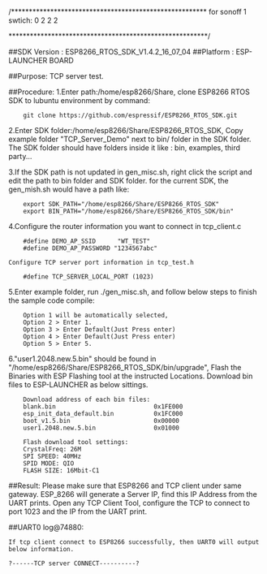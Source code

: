 /*******************************************************
for sonoff 1 swtich: 0 2 2 2

********************************************************/

##SDK Version : ESP8266_RTOS_SDK_V1.4.2_16_07_04
##Platform : ESP-LAUNCHER BOARD

##Purpose:
TCP server test.

##Procedure:
1.Enter path:/home/esp8266/Share, clone ESP8266 RTOS SDK to lubuntu environment by command: 
       
		git clone https://github.com/espressif/ESP8266_RTOS_SDK.git 
	   
2.Enter SDK folder:/home/esp8266/Share/ESP8266_RTOS_SDK, Copy example folder "TCP_Server_Demo" next to bin/ folder in the SDK folder. The SDK folder should have folders inside it like : bin, examples, third party...

3.If the SDK path is not updated in gen_misc.sh, right click the script and edit the path to bin folder and SDK folder. for the current SDK, the gen_mish.sh would have a path like:
       
		export SDK_PATH="/home/esp8266/Share/ESP8266_RTOS_SDK"
		export BIN_PATH="/home/esp8266/Share/ESP8266_RTOS_SDK/bin"
	   
4.Configure the router information you want to connect in tcp_client.c

        #define DEMO_AP_SSID      "WT_TEST"
        #define DEMO_AP_PASSWORD "1234567abc"

    Configure TCP server port information in tcp_test.h

        #define TCP_SERVER_LOCAL_PORT (1023)

5.Enter example folder, run ./gen_misc.sh, and follow below steps to finish the sample code compile:
	
		Option 1 will be automatically selected, 
		Option 2 > Enter 1. 
		Option 3 > Enter Default(Just Press enter)
		Option 4 > Enter Default(Just Press enter)
		Option 5 > Enter 5.
	   
6."user1.2048.new.5.bin" should be found in "/home/esp8266/Share/ESP8266_RTOS_SDK/bin/upgrade", Flash the Binaries with ESP Flashing tool at the instructed Locations. Download bin files to ESP-LAUNCHER as below sittings.
		
		Download address of each bin files:
		blank.bin				            0x1FE000
		esp_init_data_default.bin			0x1FC000
		boot_v1.5.bin					    0x00000
		user1.2048.new.5.bin			    0x01000
		
		Flash download tool settings:
		CrystalFreq: 26M
		SPI SPEED: 40MHz
		SPID MODE: QIO
		FLASH SIZE: 16Mbit-C1
		
##Result:
Please make sure that ESP8266 and TCP client under same gateway. ESP_8266 will generate a Server IP, find this IP Address from the UART prints. Open any TCP Client Tool, configure the TCP to connect to port 1023 and the IP from the UART print.

##UART0 log@74880:

	If tcp client connect to ESP8266 successfully, then UART0 will output below information.
	
	?------TCP server CONNECT----------?
